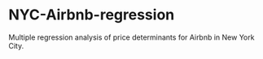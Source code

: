 # NYC-Airbnb-regression
Multiple regression analysis of price determinants for Airbnb in New York City.
